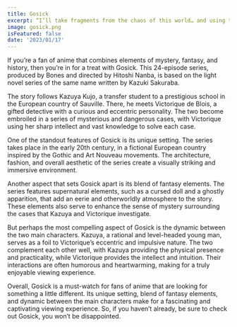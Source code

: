 ```yaml
---
title: Gosick
excerpt: “I’ll take fragments from the chaos of this world… and using the fountain of wisdom inside me, will reconstruct them into truth.” — Victorique De Blois
image: gosick.png
isFeatured: false
date: '2023/01/17'
---
```


If you’re a fan of anime that combines elements of mystery, fantasy, and history, then you’re in for a treat with Gosick. This 24-episode series, produced by Bones and directed by Hitoshi Nanba, is based on the light novel series of the same name written by Kazuki Sakuraba.

The story follows Kazuya Kujo, a transfer student to a prestigious school in the European country of Sauville. There, he meets Victorique de Blois, a gifted detective with a curious and eccentric personality. The two become embroiled in a series of mysterious and dangerous cases, with Victorique using her sharp intellect and vast knowledge to solve each case.

One of the standout features of Gosick is its unique setting. The series takes place in the early 20th century, in a fictional European country inspired by the Gothic and Art Nouveau movements. The architecture, fashion, and overall aesthetic of the series create a visually striking and immersive environment.

Another aspect that sets Gosick apart is its blend of fantasy elements. The series features supernatural elements, such as a cursed doll and a ghostly apparition, that add an eerie and otherworldly atmosphere to the story. These elements also serve to enhance the sense of mystery surrounding the cases that Kazuya and Victorique investigate.

But perhaps the most compelling aspect of Gosick is the dynamic between the two main characters. Kazuya, a rational and level-headed young man, serves as a foil to Victorique’s eccentric and impulsive nature. The two complement each other well, with Kazuya providing the physical presence and practicality, while Victorique provides the intellect and intuition. Their interactions are often humorous and heartwarming, making for a truly enjoyable viewing experience.

Overall, Gosick is a must-watch for fans of anime that are looking for something a little different. Its unique setting, blend of fantasy elements, and dynamic between the main characters make for a fascinating and captivating viewing experience. So, if you haven’t already, be sure to check out Gosick, you won’t be disappointed.

